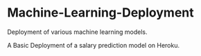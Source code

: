 # Machine-Learning-Deployment
Deployment of various machine learning models.


A Basic Deployment of a salary prediction model on Heroku.

